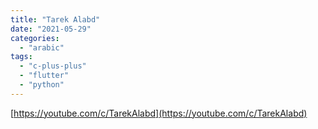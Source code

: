 ```yaml
---
title: "Tarek Alabd"
date: "2021-05-29"
categories:
  - "arabic"
tags:
  - "c-plus-plus"
  - "flutter"
  - "python"
---
```


[https://youtube.com/c/TarekAlabd](https://youtube.com/c/TarekAlabd)
